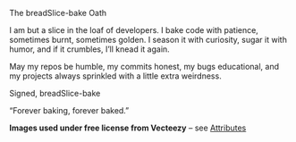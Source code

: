 The breadSlice-bake Oath

I am but a slice in the loaf of developers.
I bake code with patience, sometimes burnt, sometimes golden.
I season it with curiosity, sugar it with humor,
and if it crumbles, I’ll knead it again.

May my repos be humble,
my commits honest,
my bugs educational,
and my projects always sprinkled with a little extra weirdness.

Signed,
breadSlice-bake

“Forever baking, forever baked.”


**Images used under free license from Vecteezy** – see [Attributes](https://github.com/breadSlice-bake/Attributes/blob/53fb41e1704e7a9375f8a9df11ba1697395b386b/README.md)
